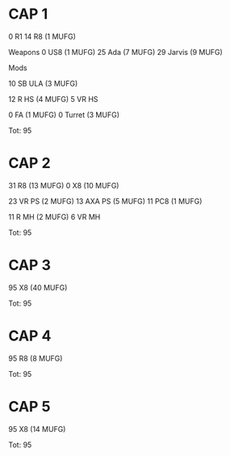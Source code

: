 # CAP 1

0 R1
14 R8 (1 MUFG)

Weapons
0 US8 (1 MUFG)
25 Ada (7 MUFG)
29 Jarvis (9 MUFG)

Mods

10 SB ULA (3 MUFG)

12 R HS (4 MUFG)
5 VR HS

0 FA (1 MUFG)
0 Turret (3 MUFG)

Tot: 95



# CAP 2

31 R8 (13 MUFG)
0 X8 (10 MUFG)

23 VR PS (2 MUFG)
13 AXA PS (5 MUFG)
11 PC8 (1 MUFG)

11 R MH (2 MUFG)
6 VR MH

Tot: 95



# CAP 3

95 X8 (40 MUFG)

Tot: 95



# CAP 4
95 R8 (8 MUFG)

Tot: 95



# CAP 5
95 X8 (14 MUFG)

Tot: 95
